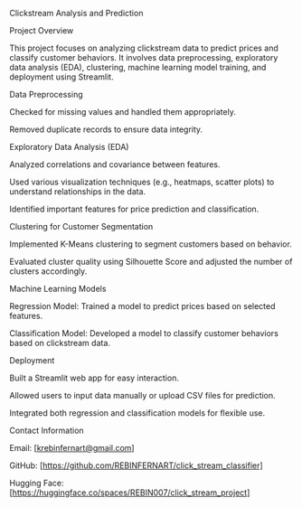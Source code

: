 Clickstream Analysis and Prediction

Project Overview

This project focuses on analyzing clickstream data to predict prices and classify customer behaviors. It involves data preprocessing, exploratory data analysis (EDA), clustering, machine learning model training, and deployment using Streamlit.

Data Preprocessing

Checked for missing values and handled them appropriately.

Removed duplicate records to ensure data integrity.

Exploratory Data Analysis (EDA)

Analyzed correlations and covariance between features.

Used various visualization techniques (e.g., heatmaps, scatter plots) to understand relationships in the data.

Identified important features for price prediction and classification.

Clustering for Customer Segmentation

Implemented K-Means clustering to segment customers based on behavior.

Evaluated cluster quality using Silhouette Score and adjusted the number of clusters accordingly.

Machine Learning Models

Regression Model: Trained a model to predict prices based on selected features.

Classification Model: Developed a model to classify customer behaviors based on clickstream data.

Deployment

Built a Streamlit web app for easy interaction.

Allowed users to input data manually or upload CSV files for prediction.

Integrated both regression and classification models for flexible use.

Contact Information

Email: [krebinfernart@gmail.com]

GitHub: [https://github.com/REBINFERNART/click_stream_classifier]

Hugging Face: [https://huggingface.co/spaces/REBIN007/click_stream_project]
